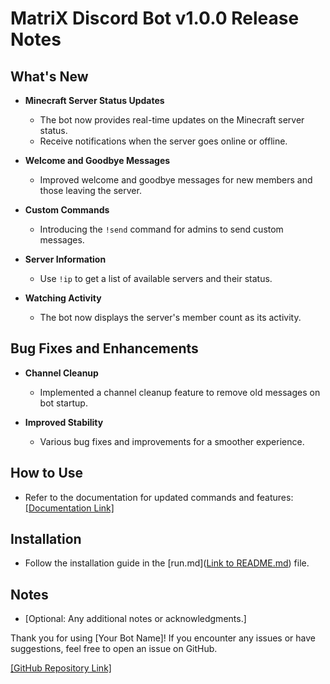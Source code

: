 # MatriX Discord Bot v1.0.0 Release Notes

## What's New

- **Minecraft Server Status Updates**
  - The bot now provides real-time updates on the Minecraft server status.
  - Receive notifications when the server goes online or offline.

- **Welcome and Goodbye Messages**
  - Improved welcome and goodbye messages for new members and those leaving the server.

- **Custom Commands**
  - Introducing the `!send` command for admins to send custom messages.

- **Server Information**
  - Use `!ip` to get a list of available servers and their status.

- **Watching Activity**
  - The bot now displays the server's member count as its activity.

## Bug Fixes and Enhancements

- **Channel Cleanup**
  - Implemented a channel cleanup feature to remove old messages on bot startup.

- **Improved Stability**
  - Various bug fixes and improvements for a smoother experience.

## How to Use

- Refer to the documentation for updated commands and features: <a href="https://github.com/Yasiya3264/My-Discord-Bot/blob/main/dependencies.md" target="_blank">[Documentation Link]</a>

## Installation

- Follow the installation guide in the [run.md](<a href="https://github.com/Yasiya3264/My-Discord-Bot/blob/main/installation.md" target="_blank">Link to README.md</a>) file.

## Notes

- [Optional: Any additional notes or acknowledgments.]

Thank you for using [Your Bot Name]! If you encounter any issues or have suggestions, feel free to open an issue on GitHub.

<a href="https://github.com/Yasiya3264/My-Discord-Bot" target="_blank">[GitHub Repository Link]</a>
